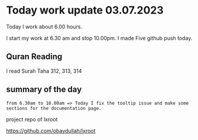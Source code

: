 # Today work update 03.07.2023

Today I work about 6.00 hours.

I start my work at 6.30 am and stop 10.00pm.
I made Five github push today.

## Quran Reading

I read Surah Taha 312, 313, 314

## summary of the day

    from 6.30am to 10.00am => Today I fix the tooltip issue and make some sections for the documentation page. 
    

project repo of lxroot

https://github.com/obaydullah/lxroot
